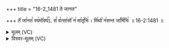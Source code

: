 +++
title = "16-2_1481 ते जानत"

+++
ते꣡ जा꣢नत꣣ स्व꣢मो꣣क्यं꣢꣣ऽ. सं꣢ व꣣त्सा꣢सो꣣ न꣢ मा꣣तृ꣡भिः꣢। मि꣣थो꣡ न꣢सन्त जा꣣मि꣡भिः꣢ ॥ 16-2:1481 ॥

<details><summary>मूलम् (VC)</summary>

ते꣡ जा꣢नत꣣ स्व꣢मो꣣क्यं꣢३꣱सं꣢ व꣣त्सा꣢सो꣣ न꣢ मा꣣तृ꣡भिः꣢ । मि꣣थो꣡ न꣢सन्त जा꣣मि꣡भिः꣢ ॥१४८१॥
</details>

<details><summary>विस्वर-मूलम् (VC)</summary>

ते जानत स्वमोक्यं३सं वत्सासो न मातृभिः । मिथो नसन्त जामिभिः ॥१४८१॥
</details>